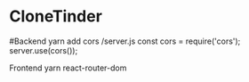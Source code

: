 # CloneTinder

#Backend
yarn add cors
/server.js
const cors = require('cors');
server.use(cors());

Frontend
yarn react-router-dom